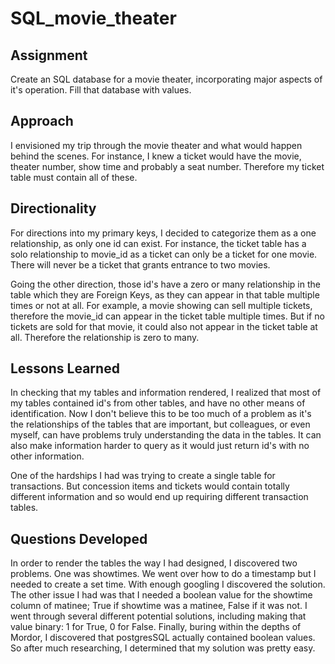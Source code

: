 # SQL_movie_theater

## Assignment
Create an SQL database for a movie theater, incorporating major aspects of it's operation. Fill that database with values.

## Approach
I envisioned my trip through the movie theater and what would happen behind the scenes. For instance, I knew a ticket would have the movie, theater number,
show time and probably a seat number. Therefore my ticket table must contain all of these.

## Directionality
For directions into my primary keys, I decided to categorize them as a one relationship, as only one id can exist. For instance, the ticket table has a solo
relationship to movie_id as a ticket can only be a ticket for one movie. There will never be a ticket that grants entrance to two movies.<br>

Going the other direction, those id's have a zero or many relationship in the table which they are Foreign Keys, as they can appear in that table multiple times
or not at all. For example, a movie showing can sell multiple tickets, therefore the movie_id can appear in the ticket table multiple times. But if no tickets are sold
for that movie, it could also not appear in the ticket table at all. Therefore the relationship is zero to many.

## Lessons Learned
In checking that my tables and information rendered, I realized that most of my tables contained id's from other tables, and have no other means of identification. Now
I don't believe this to be too much of a problem as it's the relationships of the tables that are important, but colleagues, or even myself, can have problems truly
understanding the data in the tables. It can also make information harder to query as it would just return id's with no other information.<br>

One of the hardships I had was trying to create a single table for transactions. But concession items and tickets would contain totally different information and so would
end up requiring different transaction tables.

## Questions Developed
In order to render the tables the way I had designed, I discovered two problems. One was showtimes. We went over how to do a timestamp but I needed to create a set time. With
enough googling I discovered the solution. The other issue I had was that I needed a boolean value for the showtime column of matinee; True if showtime was a matinee, False
if it was not. I went through several different potential solutions, including making that value binary: 1 for True, 0 for False. Finally, buring within the depths of Mordor,
I discovered that postgresSQL actually contained boolean values. So after much researching, I determined that my solution was pretty easy.
